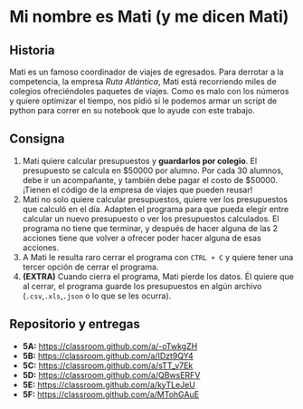 # Mi nombre es Mati (y me dicen Mati)

## Historia
Mati es un famoso coordinador de viajes de egresados. Para derrotar a la competencia, la empresa *Ruta Atlántica*, Mati está recorriendo miles de colegios ofreciéndoles paquetes de viajes. Como es malo con los números y quiere optimizar el tiempo, nos pidió si le podemos armar un script de python para correr en su notebook que lo ayude con este trabajo.

## Consigna

1. Mati quiere calcular presupuestos y **guardarlos por colegio**. El presupuesto se calcula en $50000 por alumno. Por cada 30 alumnos, debe ir un acompañante, y también debe pagar el costo de $50000. ¡Tienen el código de la empresa de viajes que pueden reusar!
2. Mati no solo quiere calcular presupuestos, quiere ver los presupuestos que calculó en el día. Adapten el programa para que pueda elegir entre calcular un nuevo presupuesto o ver los presupuestos calculados. El programa no tiene que terminar, y después de hacer alguna de las 2 acciones tiene que volver a ofrecer poder hacer alguna de esas acciones.
3. A Mati le resulta raro cerrar el programa con `CTRL + C` y quiere tener una tercer opción de cerrar el programa.
4. **(EXTRA)** Cuando cierra el programa, Mati pierde los datos. Él quiere que al cerrar, el programa guarde los presupuestos en algún archivo (`.csv`,`.xls`,`.json` o lo que se les ocurra).

## Repositorio y entregas

- **5A:** https://classroom.github.com/a/-oTwkgZH
- **5B:** https://classroom.github.com/a/IDzt9QY4
- **5C:** https://classroom.github.com/a/sTT_v7Ek
- **5D:** https://classroom.github.com/a/QBwsERFV
- **5E:** https://classroom.github.com/a/kyTLeJeU
- **5F:** https://classroom.github.com/a/MTohGAuE
